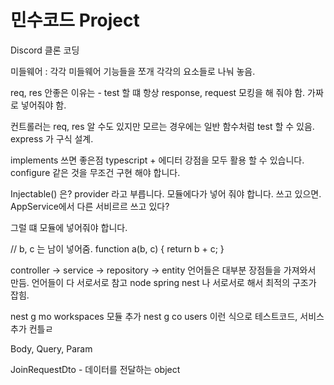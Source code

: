 # 민수코드 Project 

Discord 클론 코딩 


미들웨어 : 각각 미들웨어 기능들을 쪼개 각각의 요소들로 나눠 놓음.

req, res 안좋은 이유는 - test 할 떄 항상 response, request 모킹을 해 줘야 함.
가짜로 넣어줘야 함.

컨트롤러는 req, res 알 수도 있지만 모르는 경우에는 일반 함수처럼 test 할 수 있음.
express 가 구식 설계.

implements 쓰면 좋은점 typescript + 에디터 강점을 모두 활용 할 수 있습니다. 
configure 같은 것을 무조건 구현 해야 합니다.



Injectable() 은? provider 라고 부릅니다. 모듈에다가 넣어 줘야 합니다. 쓰고 있으면.
AppService에서 다른 서비르르 쓰고 있다?

그럴 떄 모듈에 넣어줘야 합니다.



// b, c 는 남이 넣어줌. 
function a(b, c) {
    return b + c; 
}


controller -> service -> repository -> entity 
언어들은 대부분 장점들을 가져와서 만듬.
언어들이 다 서로서로 참고 node spring nest 나 서로서로 해서 최적의 구조가 잡힘.


nest g mo workspaces 모듈 추가 
nest g co users 이런 식으로 테스트코드, 서비스 추가 컨틀ㄹ


Body, Query, Param 

 JoinRequestDto - 데이터를 전달하는 object 